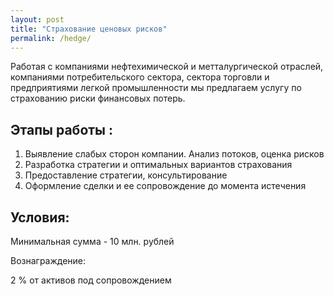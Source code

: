 ```yaml
---
layout: post
title: "Страхование ценовых рисков"
permalink: /hedge/
---
```


Работая с компаниями нефтехимической и метталургической отраслей, компаниями потребительского сектора, сектора торговли
и предприятиями легкой промышленности мы предлагаем услугу по страхованию риски финансовых потерь.

## Этапы работы :

1. Выявление слабых сторон компании. Анализ потоков, оценка рисков
2. Разработка стратегии и оптимальных вариантов страхования
3. Предоставление стратегии, консультирование
4. Оформление сделки и ее сопровождение до момента истечения

## Условия:

Минимальная сумма - 10 млн. рублей

Вознаграждение:

2 % от активов под сопровождением 
